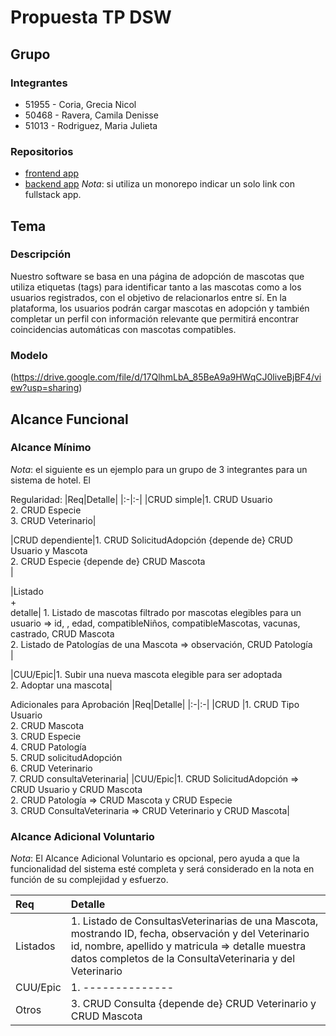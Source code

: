 # Propuesta TP DSW

## Grupo

### Integrantes

- 51955 - Coria, Grecia Nicol
- 50468 - Ravera, Camila Denisse
- 51013 - Rodriguez, Maria Julieta

### Repositorios

- [frontend app](http://hyperlinkToGihubOrGitlab)
- [backend app](http://hyperlinkToGihubOrGitlab)
  _Nota_: si utiliza un monorepo indicar un solo link con fullstack app.

## Tema

### Descripción

Nuestro software se basa en una página de adopción de mascotas que utiliza etiquetas (tags) para identificar tanto a las mascotas como a los usuarios registrados, con el objetivo de relacionarlos entre sí. En la plataforma, los usuarios podrán cargar mascotas en adopción y también completar un perfil con información relevante que permitirá encontrar coincidencias automáticas con mascotas compatibles.

### Modelo

(https://drive.google.com/file/d/17QlhmLbA_85BeA9a9HWqCJ0liveBjBF4/view?usp=sharing)

## Alcance Funcional

### Alcance Mínimo

_Nota_: el siguiente es un ejemplo para un grupo de 3 integrantes para un sistema de hotel. El

Regularidad:
|Req|Detalle|
|:-|:-|
|CRUD simple|1. CRUD Usuario<br>2. CRUD Especie<br>3. CRUD Veterinario|

|CRUD dependiente|1. CRUD SolicitudAdopción {depende de} CRUD Usuario y Mascota<br>2. CRUD Especie {depende de} CRUD Mascota<br>|

|Listado<br>+<br>detalle| 1. Listado de mascotas filtrado por mascotas elegibles para un usuario => id, , edad, compatibleNiños, compatibleMascotas, vacunas, castrado, CRUD Mascota<br> 2. Listado de Patologías de una Mascota => observación, CRUD Patología<br>|

|CUU/Epic|1. Subir una nueva mascota elegible para ser adoptada<br>2. Adoptar una mascota|

Adicionales para Aprobación
|Req|Detalle|
|:-|:-|
|CRUD |1. CRUD Tipo Usuario<br>2. CRUD Mascota<br>3. CRUD Especie<br>4. CRUD Patología<br>5. CRUD solicitudAdopción<br>6. CRUD Veterinario<br>7. CRUD consultaVeterinaria|
|CUU/Epic|1. CRUD SolicitudAdopción => CRUD Usuario y CRUD Mascota<br>2. CRUD Patología => CRUD Mascota y CRUD Especie<br>3. CRUD ConsultaVeterinaria => CRUD Veterinario y CRUD Mascota|

### Alcance Adicional Voluntario

_Nota_: El Alcance Adicional Voluntario es opcional, pero ayuda a que la funcionalidad del sistema esté completa y será considerado en la nota en función de su complejidad y esfuerzo.

| Req      | Detalle                                                                                                                                                                                                                |
| :------- | :--------------------------------------------------------------------------------------------------------------------------------------------------------------------------------------------------------------------- |
| Listados | 1. Listado de ConsultasVeterinarias de una Mascota, mostrando ID, fecha, observación y del Veterinario id, nombre, apellido y matricula => detalle muestra datos completos de la ConsultaVeterinaria y del Veterinario |
| CUU/Epic | 1. --------------                                                                                                                                                                                                      |
| Otros    | 3. CRUD Consulta {depende de} CRUD Veterinario y CRUD Mascota                                                                                                                                                          |
